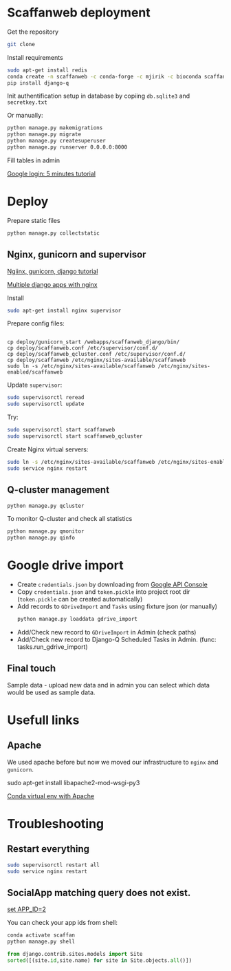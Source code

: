 # Scaffanweb deployment

Get the repository

```bash
git clone
```

Install requirements
 
```bash
sudo apt-get install redis
conda create -n scaffanweb -c conda-forge -c mjirik -c bioconda scaffan openslide-python django django-allauth google-auth pip redis-py
pip install django-q
```
 
Init authentification setup in database by copiing `db.sqlite3` and `secretkey.txt`


Or manually:
```bash
python manage.py makemigrations
python manage.py migrate
python manage.py createsuperuser
python manage.py runserver 0.0.0.0:8000
```



Fill tables in admin

[Google login: 5 minutes tutorial](https://medium.com/@whizzoe/in-5-mins-set-up-google-login-to-sign-up-users-on-django-e71d5c38f5d5)



# Deploy

Prepare static files

```bash
python manage.py collectstatic
```

## Nginx, gunicorn and supervisor

[Ngiinx, gunicorn, django tutorial](http://michal.karzynski.pl/blog/2013/06/09/django-nginx-gunicorn-virtualenv-supervisor/)

[Multiple django apps with nginx](http://michal.karzynski.pl/blog/2013/10/29/serving-multiple-django-applications-with-nginx-gunicorn-supervisor/)


Install

```bash
sudo apt-get install nginx supervisor
```

Prepare config files:

```

cp deploy/gunicorn_start /webapps/scaffanweb_django/bin/
cp deploy/scaffanweb.conf /etc/supervisor/conf.d/
cp deploy/scaffanweb_qcluster.conf /etc/supervisor/conf.d/
cp deploy/scaffanweb /etc/nginx/sites-available/scaffanweb
sudo ln -s /etc/nginx/sites-available/scaffanweb /etc/nginx/sites-enabled/scaffanweb
```

Update `supervisor`:

```bash
sudo supervisorctl reread
sudo supervisorctl update
```

Try:

```bash
sudo supervisorctl start scaffanweb
sudo supervisorctl start scaffanweb_qcluster
```

Create Nginx virtual servers:

```bash
sudo ln -s /etc/nginx/sites-available/scaffanweb /etc/nginx/sites-enabled/scaffanweb
sudo service nginx restart
```

## Q-cluster management

```bash
python manage.py qcluster
```
To monitor Q-cluster and check all statistics 

```bash
python manage.py qmonitor
python manage.py qinfo
```

# Google drive import

* Create `credentials.json` by downloading from [Google API Console](https://console.developers.google.com/)
* Copy `credentials.json` and `token.pickle` into project root dir (`token.pickle` can be created automatically)
* Add records to `GDriveImport` and `Tasks` using fixture json (or manually)
  ```bash
  python manage.py loaddata gdrive_import
  ```
* Add/Check new record to `GDriveImport` in Admin (check paths)
* Add/Check new record to Django-Q Scheduled Tasks in Admin. (func: tasks.run_gdrive_import)

## Final touch

Sample data - upload new data and in admin you can select which data would 
be used as sample data.


# Usefull links

## Apache
We used apache before but now we moved our infrastructure to `nginx` and `gunicorn`.

sudo apt-get install libapache2-mod-wsgi-py3

[Conda virtual env with Apache](https://medium.com/faun/how-to-set-up-conda-virtual-environments-with-apache-mod-wsgi-flask-c2043711223e)


# Troubleshooting

## Restart everything

```bash
sudo supervisorctl restart all
sudo service nginx restart
```

## SocialApp matching query does not exist.

[set APP_ID=2](https://stackoverflow.com/questions/15409366/django-socialapp-matching-query-does-not-exist)

You can check your app ids from shell:

```bash
conda activate scaffan
python manage.py shell
```
```python
from django.contrib.sites.models import Site
sorted([(site.id,site.name) for site in Site.objects.all()])

```


